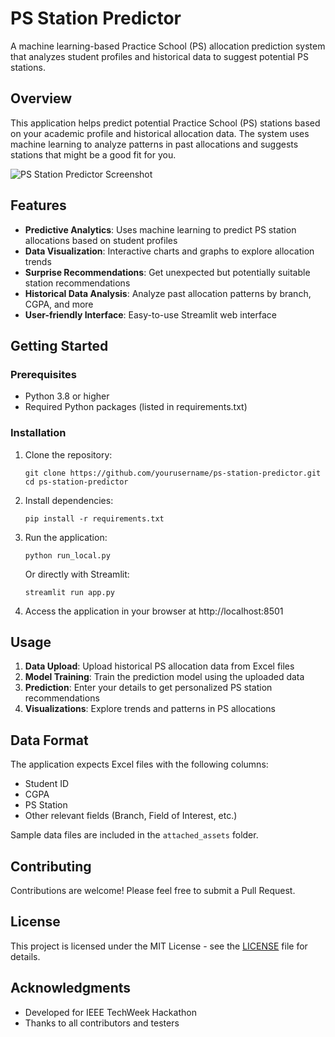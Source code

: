 # PS Station Predictor

A machine learning-based Practice School (PS) allocation prediction system that analyzes student profiles and historical data to suggest potential PS stations.

## Overview

This application helps predict potential Practice School (PS) stations based on your academic profile and historical allocation data. The system uses machine learning to analyze patterns in past allocations and suggests stations that might be a good fit for you.

![PS Station Predictor Screenshot](screenshots/app_screenshot.png)

## Features

- **Predictive Analytics**: Uses machine learning to predict PS station allocations based on student profiles
- **Data Visualization**: Interactive charts and graphs to explore allocation trends
- **Surprise Recommendations**: Get unexpected but potentially suitable station recommendations
- **Historical Data Analysis**: Analyze past allocation patterns by branch, CGPA, and more
- **User-friendly Interface**: Easy-to-use Streamlit web interface

## Getting Started

### Prerequisites

- Python 3.8 or higher
- Required Python packages (listed in requirements.txt)

### Installation

1. Clone the repository:
   ```
   git clone https://github.com/yourusername/ps-station-predictor.git
   cd ps-station-predictor
   ```

2. Install dependencies:
   ```
   pip install -r requirements.txt
   ```

3. Run the application:
   ```
   python run_local.py
   ```
   
   Or directly with Streamlit:
   ```
   streamlit run app.py
   ```

4. Access the application in your browser at http://localhost:8501

## Usage

1. **Data Upload**: Upload historical PS allocation data from Excel files
2. **Model Training**: Train the prediction model using the uploaded data
3. **Prediction**: Enter your details to get personalized PS station recommendations
4. **Visualizations**: Explore trends and patterns in PS allocations

## Data Format

The application expects Excel files with the following columns:
- Student ID
- CGPA
- PS Station
- Other relevant fields (Branch, Field of Interest, etc.)

Sample data files are included in the `attached_assets` folder.

## Contributing

Contributions are welcome! Please feel free to submit a Pull Request.

## License

This project is licensed under the MIT License - see the [LICENSE](LICENSE) file for details.

## Acknowledgments

- Developed for IEEE TechWeek Hackathon
- Thanks to all contributors and testers